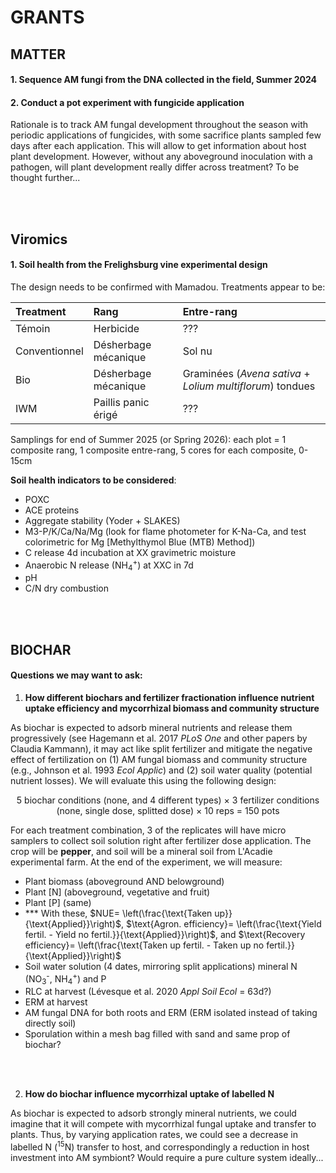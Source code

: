 # GRANTS

## MATTER

#### 1. Sequence AM fungi from the DNA collected in the field, Summer 2024

#### 2. Conduct a pot experiment with fungicide application
Rationale is to track AM fungal development throughout the season with periodic applications of fungicides, with some sacrifice plants sampled few days after each application. This will allow to get information about host plant development. However, without any aboveground inoculation with a pathogen, will plant development really differ across treatment? To be thought further...


<br><br>

## Viromics

#### 1. Soil health from the Frelighsburg vine experimental design

The design needs to be confirmed with Mamadou. Treatments appear to be:

|Treatment|Rang|Entre-rang|
|:---|:-----|:--------|
|Témoin|Herbicide|???|
|Conventionnel|Désherbage mécanique|Sol nu|
|Bio|Désherbage mécanique|Graminées (*Avena sativa* + *Lolium multiflorum*) tondues|
|IWM|Paillis panic érigé|???|

Samplings for end of Summer 2025 (or Spring 2026): each plot = 1 composite rang, 1 composite entre-rang, 5 cores for each composite, 0-15cm

**Soil health indicators to be considered**:
* POXC
* ACE proteins
* Aggregate stability (Yoder + SLAKES)
* M3-P/K/Ca/Na/Mg (look for flame photometer for K-Na-Ca, and test colorimetric for Mg [Methylthymol Blue (MTB) Method])
* C release 4d incubation at XX gravimetric moisture
* Anaerobic N release (NH<sub>4</sub><sup>+</sup>) at XXC in 7d
* pH
* C/N dry combustion 

<br><br>

## BIOCHAR

#### **Questions we may want to ask**:

1. **How different biochars and fertilizer fractionation influence nutrient uptake efficiency and mycorrhizal biomass and community structure**

As biochar is expected to adsorb mineral nutrients and release them progressively (see Hagemann et al. 2017 *PLoS One* and other papers by Claudia Kammann), it may act like split fertilizer and mitigate the negative effect of fertilization on (1) AM fungal biomass and community structure (e.g., Johnson et al. 1993 *Ecol Applic*) and (2) soil water quality (potential nutrient losses). We will evaluate this using the following design:

<div align="center"> 5 biochar conditions (none, and 4 different types) × 3 fertilizer conditions (none, single dose, splitted dose) × 10 reps = 150 pots </div>

For each treatment combination, 3 of the replicates will have micro samplers to collect soil solution right after fertilizer dose application. The crop will be **pepper**, and soil will be a mineral soil from L'Acadie experimental farm. At the end of the experiment, we will measure:

* Plant biomass (aboveground AND belowground)
* Plant [N] (aboveground, vegetative and fruit)
* Plant [P] (same)
* *** With these, $NUE= \left(\frac{\text{Taken up}}{\text{Applied}}\right)$,
$\text{Agron. efficiency}= \left(\frac{\text{Yield fertil. - Yield no fertil.}}{\text{Applied}}\right)$, and $\text{Recovery efficiency}= \left(\frac{\text{Taken up fertil. - Taken up no fertil.}}{\text{Applied}}\right)$
* Soil water solution (4 dates, mirroring split applications) mineral N (NO<sub>3</sub><sup>-</sup>, NH<sub>4</sub><sup>+</sup>) and P
* RLC at harvest (Lévesque et al. 2020 *Appl Soil Ecol* = 63d?)
* ERM at harvest
* AM fungal DNA for both roots and ERM (ERM isolated instead of taking directly soil)
* Sporulation within a mesh bag filled with sand and same prop of biochar?

<br><br>

2. **How do biochar influence mycorrhizal uptake of labelled N**

As biochar is expected to adsorb strongly mineral nutrients, we could imagine that it will compete with mycorrhizal fungal uptake and transfer to plants. Thus, by varying application rates, we could see a decrease in labelled N (<sup>15</sup>N) transfer to host, and correspondingly a reduction in host investment into AM symbiont? Would require a pure culture system ideally...

